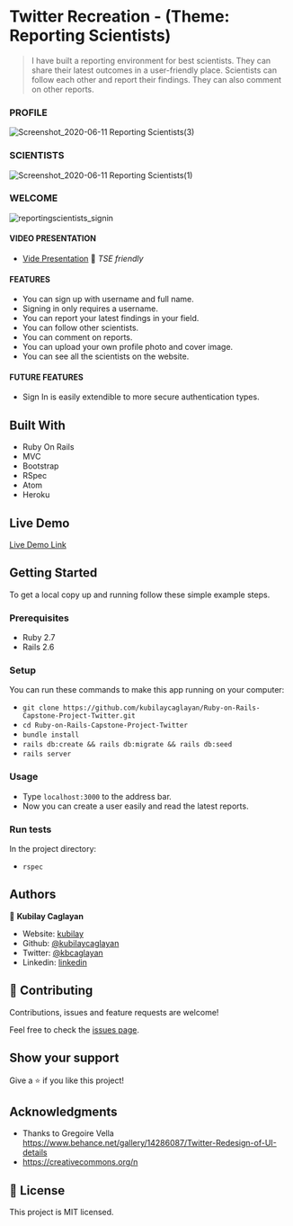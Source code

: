 # Twitter Recreation - (Theme: Reporting Scientists)

> I have built a reporting environment for best scientists. They can share their latest outcomes in a user-friendly place. Scientists can follow each other and report their findings. They can also comment on other reports.

### PROFILE

![Screenshot_2020-06-11 Reporting Scientists(3)](https://user-images.githubusercontent.com/60448833/84392469-1a0a8d80-ac03-11ea-97ea-7ef01b4857dd.png)

### SCIENTISTS

![Screenshot_2020-06-11 Reporting Scientists(1)](https://user-images.githubusercontent.com/60448833/84392529-2c84c700-ac03-11ea-913b-1d2871e1f8e6.png)

### WELCOME

![reportingscientists_signin](https://user-images.githubusercontent.com/60448833/84392638-4920ff00-ac03-11ea-8620-a21b8c915e47.png)

#### VIDEO PRESENTATION

- [Vide Presentation](https://www.loom.com/share/75adee801c27434eae3dbe5b457540bd) :movie_camera:  _TSE friendly_

#### FEATURES

- You can sign up with username and full name.
- Signing in only requires a username.
- You can report your latest findings in your field.
- You can follow other scientists.
- You can comment on reports.
- You can upload your own profile photo and cover image.
- You can see all the scientists on the website.

#### FUTURE FEATURES

- Sign In is easily extendible to more secure authentication types.

## Built With

- Ruby On Rails
- MVC
- Bootstrap
- RSpec
- Atom
- Heroku

## Live Demo

[Live Demo Link](http://reporting-scientists-bykubilay.herokuapp.com/)

## Getting Started

To get a local copy up and running follow these simple example steps.

### Prerequisites
- Ruby 2.7
- Rails 2.6

### Setup

You can run these commands to make this app running on your computer:
- `git clone https://github.com/kubilaycaglayan/Ruby-on-Rails-Capstone-Project-Twitter.git`
- `cd Ruby-on-Rails-Capstone-Project-Twitter`
- `bundle install`
- `rails db:create && rails db:migrate && rails db:seed`
- `rails server`

### Usage

- Type `localhost:3000` to the address bar.
- Now you can create a user easily and read the latest reports.

### Run tests

In the project directory:
- `rspec`

## Authors

👤 **Kubilay Caglayan**

- Website: [kubilay](https://kubilaycaglayan.com)
- Github: [@kubilaycaglayan](https://github.com/kubilaycaglayan)
- Twitter: [@kbcaglayan](https://twitter.com/kbcaglayan)
- Linkedin: [linkedin](https://linkedin.com/in/kubilaycaglayan)


## 🤝 Contributing

Contributions, issues and feature requests are welcome!

Feel free to check the [issues page](https://github.com/kubilaycaglayan/Ruby-on-Rails-Capstone-Project-Twitter/issues).

## Show your support

Give a ⭐️ if you like this project!

## Acknowledgments

- Thanks to Gregoire Vella https://www.behance.net/gallery/14286087/Twitter-Redesign-of-UI-details
- https://creativecommons.org/n

## 📝 License

This project is MIT licensed.
